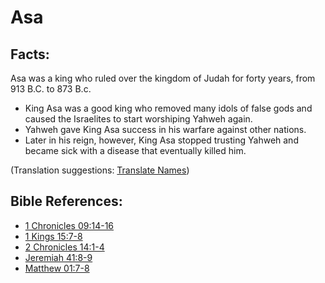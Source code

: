 # Asa #

## Facts: ##

Asa was a king who ruled over the kingdom of Judah for forty years, from 913 B.C. to 873 B.c.

* King Asa was a good king who removed many idols of false gods and caused the Israelites to start worshiping Yahweh again.
* Yahweh gave King Asa success in his warfare against other nations.
* Later in his reign, however, King Asa stopped trusting Yahweh and became sick with a disease that eventually killed him.

(Translation suggestions: [Translate Names](https://git.door43.org/Door43/en-ta-translate-vol1/src/master/content/translate_names.md))

## Bible References: ##

* [1 Chronicles 09:14-16](https://door43.org/en/bible/notes/1ch/09/14)
* [1 Kings 15:7-8](https://door43.org/en/bible/notes/1ki/15/07)
* [2 Chronicles 14:1-4](https://door43.org/en/bible/notes/2ch/14/01)
* [Jeremiah 41:8-9](https://door43.org/en/bible/notes/jer/41/08)
* [Matthew 01:7-8](https://door43.org/en/bible/notes/mat/01/07)

